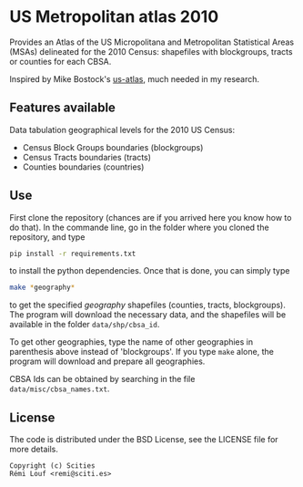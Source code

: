 # US Metropolitan atlas 2010

Provides an Atlas of the US Micropolitana and Metropolitan Statistical Areas
(MSAs) delineated for
the 2010 Census: shapefiles with blockgroups, tracts or counties for
each CBSA.

Inspired by Mike Bostock's [us-atlas](https://github.com/mbostock/us-atlas),
much needed in my research.


## Features available

Data tabulation geographical levels for the 2010 US Census:

* Census Block Groups boundaries (blockgroups)
* Census Tracts boundaries (tracts)
* Counties boundaries (countries)

## Use

First clone the repository (chances are if you arrived here you know how to do
that). In the commande line, go in the folder where you cloned the repository, and type

```bash
pip install -r requirements.txt
```

to install the python dependencies. Once that is done, you can simply type

```bash
make *geography*
```

to get the specified *geography* shapefiles (counties, tracts, blockgroups). The
program will download the necessary data, and the shapefiles will be available
in the folder `data/shp/cbsa_id`.

To get other geographies, type the name of other geographies in parenthesis
above instead of 'blockgroups'. If you type `make` alone, the program will
download and prepare all geographies.

CBSA Ids can be obtained by searching in the file `data/misc/cbsa_names.txt`.


## License

The code is distributed under the BSD License, see the LICENSE file for more details.

```
Copyright (c) Scities
Rémi Louf <remi@sciti.es>
```
